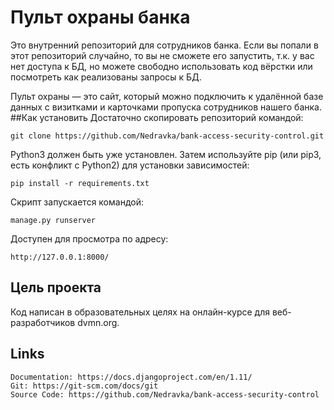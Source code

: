 # Пульт охраны банка
Это внутренний репозиторий для сотрудников банка. Если вы попали в
этот репозиторий случайно, то вы не сможете его запустить, т.к. у вас нет
доступа к БД, но можете свободно использовать код вёрстки или посмотреть как
реализованы запросы к БД.

Пульт охраны — это сайт, который можно подключить к удалённой базе данных с
визитками и карточками пропуска сотрудников нашего банка.
##Как установить
Достаточно скопировать репозиторий командой:

    git clone https://github.com/Nedravka/bank-access-security-control.git


Python3 должен быть уже установлен. Затем используйте pip (или pip3, есть конфликт с Python2) для установки зависимостей:

    pip install -r requirements.txt

Скрипт запускается командой:

    manage.py runserver

Доступен для просмотра по адресу:

    http://127.0.0.1:8000/

## Цель проекта

Код написан в образовательных целях на онлайн-курсе для веб-разработчиков dvmn.org.
## Links
    Documentation: https://docs.djangoproject.com/en/1.11/
    Git: https://git-scm.com/docs/git
    Source Code: https://github.com/Nedravka/bank-access-security-control
    